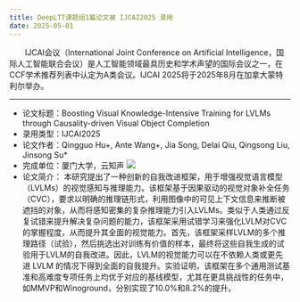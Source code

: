 ```yaml
---
title: DeepLTT课题组1篇论文被 IJCAI2025 录用
date: 2025-05-01
---
```

&emsp;&emsp;IJCAI会议（International Joint Conference on Artificial Intelligence，国际人工智能联合会议）是人工智能领域最具历史和学术声望的国际会议之一，在CCF学术推荐列表中认定为A类会议。IJCAI 2025将于2025年8月在加拿大蒙特利尔举办。
<!--more-->

- - - 
- 论文标题：Boosting Visual Knowledge-Intensive Training for LVLMs through Causality-driven Visual Object Completion
- 录用类型：IJCAI2025
- 论文作者：Qingguo Hu+, Ante Wang+, Jia Song, Delai Qiu, Qingsong Liu, Jinsong Su\*
- 完成单位：厦门大学，云知声
![](1.jpg)
- 论文简介：
本研究提出了一种创新的自我改进框架，用于增强视觉语言模型（LVLMs）的视觉感知与推理能力。该框架基于因果驱动的视觉对象补全任务（CVC），要求以明确的推理链形式，利用图像中的可见上下文信息来推断被遮挡的对象，从而将感知密集的复杂推理能力引入LVLMs。类似于人类通过反复试错来提升解决复杂问题的能力，该框架采用试错学习来强化LVLM对CVC的掌握程度，从而提升其全面的视觉能力。首先，该框架采样LVLM的多个推理路径（试验），然后挑选出对训练有价值的样本，最终将这些自我生成的试验用于LVLM的自我改进。因此，LVLM的视觉能力可以在不依赖人类或更先进 LVLM 的情况下得到全面的自我提升。实验证明，该框架在多个通用测试基准和高难度专项任务上均优于对应的基线模型，尤其在更具挑战性的任务中，如MMVP和Winoground，分别实现了10.0%和8.2%的提升。